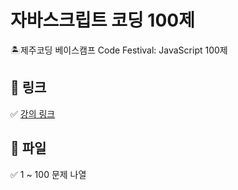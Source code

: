 # 자바스크립트 코딩 100제
🏝제주코딩 베이스캠프 Code Festival: JavaScript 100제

## 🔗 링크
✅ [강의 링크](https://inf.run/Vkbb)

## 📖 파일
✅ 1 ~ 100 문제 나열
